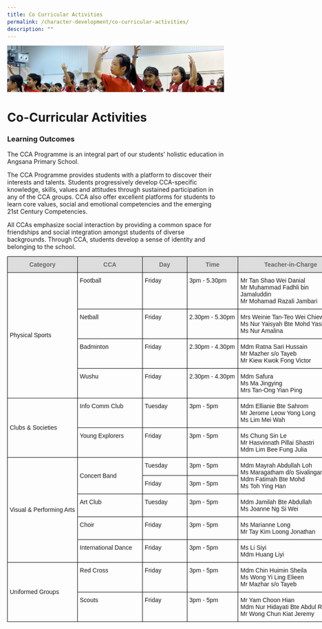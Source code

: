 ```yaml
---
title: Co Curricular Activities
permalink: /character-development/co-curricular-activities/
description: ""
---
```

![](/images/School%20Development%20Programmes.jpg)


Co-Curricular Activities
========================

### Learning Outcomes

The CCA Programme is an integral part of our students' holistic education in Angsana Primary School.

  

The CCA Programme provides students with a platform to discover their interests and talents. Students progressively develop CCA-specific knowledge, skills, values and attitudes through sustained participation in any of the CCA groups. CCA also offer excellent platforms for students to learn core values, social and emotional competencies and the emerging 21st Century Competencies.

  

All CCAs emphasize social interaction by providing a common space for friendships and social integration amongst students of diverse backgrounds. Through CCA, students develop a sense of identity and belonging to the school.


<style type="text/css">
.tg  {border-collapse:collapse;border-spacing:0;}
.tg td{border-color:black;border-style:solid;border-width:1px;font-family:Arial, sans-serif;font-size:14px;
  overflow:hidden;padding:10px 5px;word-break:normal;}
.tg th{border-color:black;border-style:solid;border-width:1px;font-family:Arial, sans-serif;font-size:14px;
  font-weight:normal;overflow:hidden;padding:10px 5px;word-break:normal;}
.tg .tg-cly1{text-align:left;vertical-align:middle}
.tg .tg-feqv{background-color:#DDD;color:#666;font-weight:bold;text-align:center;vertical-align:middle}
.tg .tg-0lax{text-align:left;vertical-align:top}
</style>
<table class="tg" style="undefined;table-layout: fixed; width: 782px">
<colgroup>
<col style="width: 163px">
<col style="width: 151px">
<col style="width: 104px">
<col style="width: 119px">
<col style="width: 245px">
</colgroup>
<thead>
  <tr>
    <th class="tg-feqv"><span style="color:#666;background-color:#DDD">Category</span></th>
    <th class="tg-feqv"><span style="color:#666;background-color:#DDD">CCA</span></th>
    <th class="tg-feqv"><span style="color:#666;background-color:#DDD">Day</span></th>
    <th class="tg-feqv"><span style="color:#666;background-color:#DDD">Time</span></th>
    <th class="tg-feqv"><span style="color:#666;background-color:#DDD">Teacher-in-Charge</span></th>
  </tr>
</thead>
<tbody>
  <tr>
    <td class="tg-cly1" rowspan="4">Physical Sports</td>
    <td class="tg-0lax">Football</td>
    <td class="tg-0lax">Friday</td>
    <td class="tg-0lax">3pm - 5.30pm</td>
    <td class="tg-0lax">Mr Tan Shao Wei Danial<br>Mr Muhammad Fadhli bin Jamaluddin<br>Mr Mohamad Razali Jambari<br></td>
  </tr>
  <tr>
    <td class="tg-0lax">Netball</td>
    <td class="tg-0lax">Friday</td>
    <td class="tg-0lax">2.30pm - 5.30pm</td>
    <td class="tg-0lax">Mrs Weinie Tan-Teo Wei Chiew<br>Ms Nur Yaisyah Bte Mohd Yasin<br>Ms Nur Amalina<br></td>
  </tr>
  <tr>
    <td class="tg-0lax">Badminton</td>
    <td class="tg-0lax">Friday</td>
    <td class="tg-0lax">2.30pm - 4.30pm</td>
    <td class="tg-0lax">Mdm Ratna Sari Hussain<br>Mr Mazher s/o Tayeb<br>Mr Kiew Kwok Fong Victor</td>
  </tr>
  <tr>
    <td class="tg-0lax">Wushu</td>
    <td class="tg-0lax"> Friday</td>
    <td class="tg-0lax">2.30pm - 4.30pm</td>
    <td class="tg-0lax">Mdm Safura<br>Ms Ma Jingying<br>Mrs Tan-Ong Yian Ping<br></td>
  </tr>
  <tr>
    <td class="tg-cly1" rowspan="2">Clubs &amp; Societies</td>
    <td class="tg-0lax">Info Comm Club</td>
    <td class="tg-0lax">Tuesday</td>
    <td class="tg-0lax">3pm - 5pm</td>
    <td class="tg-0lax">Mdm Ellianie Bte Sahrom<br>Mr Jerome Leow Yong Long<br>Ms Lim Mei Wah<br></td>
  </tr>
  <tr>
    <td class="tg-0lax">Young Explorers</td>
    <td class="tg-0lax">Friday</td>
    <td class="tg-0lax">3pm - 5pm</td>
    <td class="tg-0lax">Ms Chung Sin Le<br>Mr Hasvinnath Pillai Shastri<br>Mdm Lim Bee Fung Julia<br></td>
  </tr>
  <tr>
    <td class="tg-cly1" rowspan="5">Visual &amp; Performing Arts</td>
    <td class="tg-cly1" rowspan="2">Concert Band</td>
    <td class="tg-0lax">Tuesday</td>
    <td class="tg-0lax">3pm - 5pm</td>
    <td class="tg-0lax" rowspan="2">Mdm Mayrah Abdullah Loh<br>Ms Maragatham d/o Sivalingam<br>Mdm Fatimah Bte Mohd<br>Ms Toh Ying Han<br></td>
  </tr>
  <tr>
    <td class="tg-0lax">Friday</td>
    <td class="tg-0lax">3pm - 5pm</td>
  </tr>
  <tr>
    <td class="tg-0lax">Art Club</td>
    <td class="tg-0lax">Tuesday</td>
    <td class="tg-0lax">3pm - 5pm</td>
    <td class="tg-0lax">Mdm Jamilah Bte Abdullah<br>Ms Joanne Ng Si Wei<br></td>
  </tr>
  <tr>
    <td class="tg-0lax">Choir</td>
    <td class="tg-0lax">Friday</td>
    <td class="tg-0lax">3pm - 5pm</td>
    <td class="tg-0lax">Ms Marianne Long<br>Mr Tay Kim Loong Jonathan<br></td>
  </tr>
  <tr>
    <td class="tg-0lax">International Dance</td>
    <td class="tg-0lax">Friday</td>
    <td class="tg-0lax">3pm - 5pm</td>
    <td class="tg-0lax">Ms Li Siyi<br>Mdm Huang Liyi<br></td>
  </tr>
  <tr>
    <td class="tg-cly1" rowspan="2">Uniformed Groups</td>
    <td class="tg-0lax">Red Cross</td>
    <td class="tg-0lax">Friday</td>
    <td class="tg-0lax">3pm - 5pm</td>
    <td class="tg-0lax">Mdm Chin Huimin Sheila<br>Ms Wong Yi Ling Elieen<br>Mr Mazhar s/o Tayeb<br></td>
  </tr>
  <tr>
    <td class="tg-0lax">Scouts</td>
    <td class="tg-0lax">Friday</td>
    <td class="tg-0lax">3pm - 5pm</td>
    <td class="tg-0lax">Mr Yam Choon Hian<br>Mdm Nur Hidayati Bte Abdul Rahman<br>Mr Wong Chun Kiat Jeremy</td>
  </tr>
</tbody>
</table>